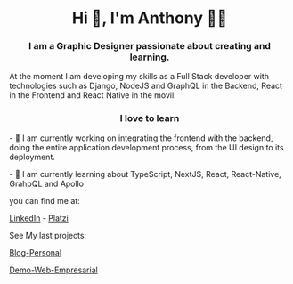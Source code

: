 <h1 align='center'> Hi 👋, I'm Anthony 👩‍💻 </h1>
<h3 align='center'>I am a <b>Graphic Designer</b> passionate about creating and learning.</h3>

<p>
At the moment I am developing my skills as a Full Stack developer with technologies such as Django, NodeJS and GraphQL in the Backend, React in the Frontend and React Native in the movil.
</p>
<h3 align='center'>I love to learn</h3>
<p>
- 🔭 I am currently working on integrating the frontend with the backend, doing the entire application development process, from the UI design to its deployment.
</p>
<p>
- 🌱 I am currently learning about TypeScript, NextJS, React, React-Native, GrahpQL and Apollo
</p>
<p>
  you can find me at:
</p>

[LinkedIn](https://www.linkedin.com/in/anthonyluque/) - [Platzi](https://platzi.com/@tonyl/)

<p>See My last projects:</p>

[Blog-Personal](https://demo-blog-personal.herokuapp.com/)

[Demo-Web-Empresarial](https://demo-webempresarial.herokuapp.com/)

<!--
**TonyLuque/TonyLuque** is a ✨ _special_ ✨ repository because its `README.md` (this file) appears on your GitHub profile.

Here are some ideas to get you started:

- 🔭 I’m currently working on ...
- 🌱 I’m currently learning ...
- 👯 I’m looking to collaborate on ...
- 🤔 I’m looking for help with ...
- 💬 Ask me about ...
- 📫 How to reach me: ...
- 😄 Pronouns: ...
- ⚡ Fun fact: ...
-->
